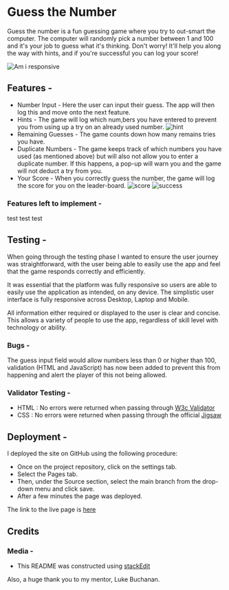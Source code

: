 # Guess the Number

Guess the number is a fun guessing game where you try to out-smart the computer. The computer will randomly pick a number between 1 and 100 and it's your job to guess what it's thinking. Don't worry! It'll help you along the way with hints, and if you're successful you can log your score!


![Am i responsive](https://i.ibb.co/Cz46D0t/pp2-responsive-scrnsht.png)


## Features -
- Number Input - Here the user can input their guess. The app will then log this and move onto the next feature.
- Hints - The game will log which num,bers you have entered to prevent you from using up a try on an already used number.
![hint](https://i.ibb.co/bRvYvhJ/pp2-hint.png)
- Remaining Guesses - The game counts down how many remains tries you have.
- Duplicate Numbers - The game keeps track of which numbers you have used (as mentioned above) but will also not allow you to enter a duplicate number. If this happens, a pop-up will warn you and the game will not deduct a try from you.
- Your Score - When you correctly guess the number, the game will log the score for you on the leader-board.
![score](https://i.ibb.co/sqt5JXR/pp2-score.png)
![success](https://i.ibb.co/DVVQ5Yh/pp2-sucess.png)
### Features left to implement -
test test test

## Testing -
When going through the testing phase I wanted to ensure the user journey was straightforward, with the user being able to easily use the app and feel that the game responds correctly and efficiently.

It was essential that the platform was fully responsive so users are able to easily use the application as intended, on any device. The simplistic user interface is fully responsive across Desktop, Laptop and Mobile.

All information either required or displayed to the user is clear and concise. This allows a variety of people to use the app, regardless of skill level with technology or ability.

### Bugs -
The guess input field would allow numbers less than 0 or higher than 100, validation (HTML and JavaScript) has now been added to prevent this from happening and alert the player of this not being allowed.

### Validator Testing -
- HTML : No errors were returned when passing through [W3c Validator](https://validator.w3.org/)
- CSS : No errors were returned when passing through the official [Jigsaw](https://jigsaw.w3.org/css-validator/)

## Deployment - 
I deployed the site on GitHub using the following procedure:
- Once on the project repository, click on the settings tab.
- Select the Pages tab.
- Then, under the Source section, select the main branch from the drop-down menu and click save.
- After a few minutes the page was deployed.

The link to the live page is [here](https://lbrooks13.github.io/Guess-the-number---PP2/)

## Credits
### Media -
- This README was constructed using [stackEdit](stackededit.io)

Also, a huge thank you to my mentor, Luke Buchanan.
